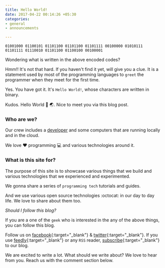 ```yaml
---
title: Hello World!
date: 2017-04-22 00:14:26 +05:30
categories:
- general
- announcements

---
```


`01001000 01100101 01101100 01101100 01101111 00100000 01010111 01101111 01110010 01101100 01100100 00100001`

Wondering what is written in the above encoded codes?

Hmm!! It's not that hard. If you haven't find it yet, will give you a clue. It is a statement used by most of the programming languages to `greet` the programmer when they meet for the first time.

Yes. You have got it. It's `Hello World!`, whose characters are written in binary.

Kudos. Hello World :wave: :earth_asia:. Nice to meet you via this blog post.

### Who are we?
Our crew includes a [developer](https://github.com/sasivarnan) and some computers that are running locally and in the cloud. 

We love :heart: programming :computer: and various technologies around it.

### What is this site for?
The purpose of this site is to showcase various things that we build and various technologies that we experienced and experimented. 

We gonna share a series of `programming tech` tutorials and guides. 

And we use various open source technologies :octocat: in our day to day life. We love to share about them too.

*Should I follow this blog?* 

If you are a one of the `geek` who is interested in the any of the above things, you can follow this blog.

Follow us on [facebook](https://facebook.com/cybeadon){:target="_blank"} & [twitter](https://twitter.com/cybeadon){:target="_blank"}. If you use [feedly](https://feedly.com){:target="_blank"} or any `RSS` reader, [subscribe](/rss/){:target="_blank"} to our blog.

We are excited to write a lot. What should we write about? 
We love to hear from you. Reach us with the comment section below.

